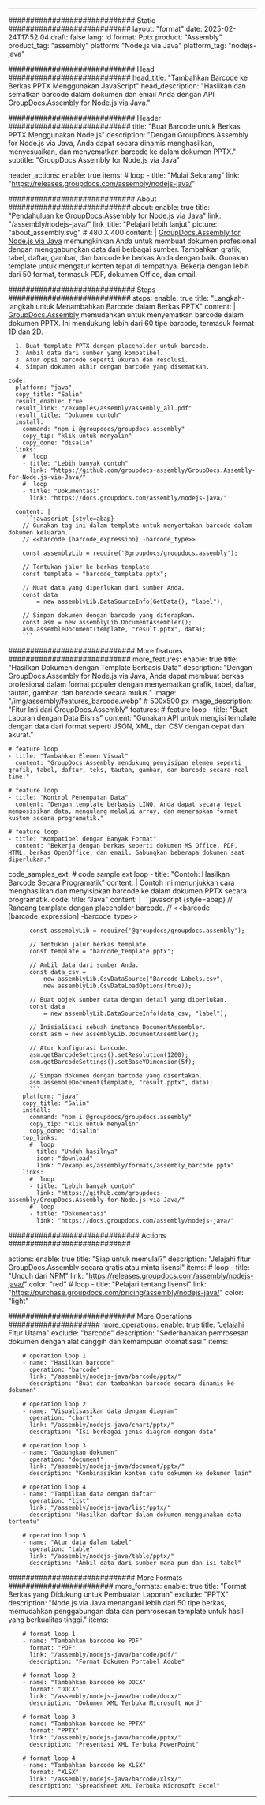 



---
############################# Static ############################
layout: "format"
date:  2025-02-24T17:52:04
draft: false
lang: id
format: Pptx
product: "Assembly"
product_tag: "assembly"
platform: "Node.js via Java"
platform_tag: "nodejs-java"

############################# Head ############################
head_title: "Tambahkan Barcode ke Berkas PPTX Menggunakan JavaScript"
head_description: "Hasilkan dan sematkan barcode dalam dokumen dan email Anda dengan API GroupDocs.Assembly for Node.js via Java."

############################# Header ############################
title: "Buat Barcode untuk Berkas PPTX Menggunakan Node.js" 
description: "Dengan GroupDocs.Assembly for Node.js via Java, Anda dapat secara dinamis menghasilkan, menyesuaikan, dan menyematkan barcode ke dalam dokumen PPTX."
subtitle: "GroupDocs.Assembly for Node.js via Java" 

header_actions:
  enable: true
  items:
    #  loop
    - title: "Mulai Sekarang"
      link: "https://releases.groupdocs.com/assembly/nodejs-java/"
      
############################# About ############################
about:
    enable: true
    title: "Pendahuluan ke GroupDocs.Assembly for Node.js via Java"
    link: "/assembly/nodejs-java/"
    link_title: "Pelajari lebih lanjut"
    picture: "about_assembly.svg" # 480 X 400
    content: |
       [GroupDocs.Assembly for Node.js via Java](/assembly/nodejs-java/) memungkinkan Anda untuk membuat dokumen profesional dengan menggabungkan data dari berbagai sumber. Tambahkan grafik, tabel, daftar, gambar, dan barcode ke berkas Anda dengan baik. Gunakan template untuk mengatur konten tepat di tempatnya. Bekerja dengan lebih dari 50 format, termasuk PDF, dokumen Office, dan email.

############################# Steps ############################
steps:
    enable: true
    title: "Langkah-langkah untuk Menambahkan Barcode dalam Berkas PPTX"
    content: |
      [GroupDocs.Assembly](/assembly/nodejs-java/) memudahkan untuk menyematkan barcode dalam dokumen PPTX. Ini mendukung lebih dari 60 tipe barcode, termasuk format 1D dan 2D.
      
      1. Buat template PPTX dengan placeholder untuk barcode.
      2. Ambil data dari sumber yang kompatibel.
      3. Atur opsi barcode seperti ukuran dan resolusi.
      4. Simpan dokumen akhir dengan barcode yang disematkan.
   
    code:
      platform: "java"
      copy_title: "Salin"
      result_enable: true
      result_link: "/examples/assembly/assembly_all.pdf"
      result_title: "Dokumen contoh"
      install:
        command: "npm i @groupdocs/groupdocs.assembly"
        copy_tip: "klik untuk menyalin"
        copy_done: "disalin"
      links:
        #  loop
        - title: "Lebih banyak contoh"
          link: "https://github.com/groupdocs-assembly/GroupDocs.Assembly-for-Node.js-via-Java/"
        #  loop
        - title: "Dokumentasi"
          link: "https://docs.groupdocs.com/assembly/nodejs-java/"
          
      content: |
        ```javascript {style=abap}
        // Gunakan tag ini dalam template untuk menyertakan barcode dalam dokumen keluaran.
        // <<barcode [barcode_expression] -barcode_type>>
    
        const assemblyLib = require('@groupdocs/groupdocs.assembly');

        // Tentukan jalur ke berkas template.
        const template = "barcode_template.pptx";

        // Muat data yang diperlukan dari sumber Anda.
        const data 
            = new assemblyLib.DataSourceInfo(GetData(), "label");

        // Simpan dokumen dengan barcode yang diterapkan.
        const asm = new assemblyLib.DocumentAssembler();
        asm.assembleDocument(template, "result.pptx", data);
        ```           

############################# More features ############################
more_features:
  enable: true
  title: "Hasilkan Dokumen dengan Template Berbasis Data"
  description: "Dengan GroupDocs.Assembly for Node.js via Java, Anda dapat membuat berkas profesional dalam format populer dengan menyematkan grafik, tabel, daftar, tautan, gambar, dan barcode secara mulus."
  image: "/img/assembly/features_barcode.webp" # 500x500 px
  image_description: "Fitur Inti dari GroupDocs.Assembly"
  features:
    # feature loop
    - title: "Buat Laporan dengan Data Bisnis"
      content: "Gunakan API untuk mengisi template dengan data dari format seperti JSON, XML, dan CSV dengan cepat dan akurat."

    # feature loop
    - title: "Tambahkan Elemen Visual"
      content: "GroupDocs.Assembly mendukung penyisipan elemen seperti grafik, tabel, daftar, teks, tautan, gambar, dan barcode secara real time."

    # feature loop
    - title: "Kontrol Penempatan Data"
      content: "Dengan template berbasis LINQ, Anda dapat secara tepat memposisikan data, mengulang melalui array, dan menerapkan format kustom secara programatik."

    # feature loop
    - title: "Kompatibel dengan Banyak Format"
      content: "Bekerja dengan berkas seperti dokumen MS Office, PDF, HTML, berkas OpenOffice, dan email. Gabungkan beberapa dokumen saat diperlukan."
      
  code_samples_ext:
    # code sample ext loop
    - title: "Contoh: Hasilkan Barcode Secara Programatik"
      content: |
        Contoh ini menunjukkan cara menghasilkan dan menyisipkan barcode ke dalam dokumen PPTX secara programatik.
      code:
        title: "Java"
        content: |
          ```javascript {style=abap}
          // Rancang template dengan placeholder barcode.
          // <<barcode [barcode_expression] -barcode_type>>
          
          const assemblyLib = require('@groupdocs/groupdocs.assembly');

          // Tentukan jalur berkas template.
          const template = "barcode_template.pptx";

          // Ambil data dari sumber Anda.
          const data_csv =
              new assemblyLib.CsvDataSource("Barcode Labels.csv", 
              new assemblyLib.CsvDataLoadOptions(true));

          // Buat objek sumber data dengan detail yang diperlukan.
          const data 
              = new assemblyLib.DataSourceInfo(data_csv, "label");

          // Inisialisasi sebuah instance DocumentAssembler.
          const asm = new assemblyLib.DocumentAssembler();

          // Atur konfigurasi barcode.
          asm.getBarcodeSettings().setResolution(1200);
          asm.getBarcodeSettings().setBaseYDimension(5f);

          // Simpan dokumen dengan barcode yang disertakan.
          asm.assembleDocument(template, "result.pptx", data);
          ```
        platform: "java"
        copy_title: "Salin"
        install:
          command: "npm i @groupdocs/groupdocs.assembly"
          copy_tip: "klik untuk menyalin"
          copy_done: "disalin"
        top_links:
          #  loop
          - title: "Unduh hasilnya"
            icon: "download"
            link: "/examples/assembly/formats/assembly_barcode.pptx"
        links:
          #  loop
          - title: "Lebih banyak contoh"
            link: "https://github.com/groupdocs-assembly/GroupDocs.Assembly-for-Node.js-via-Java/"
          #  loop
          - title: "Dokumentasi"
            link: "https://docs.groupdocs.com/assembly/nodejs-java/"
            

            


############################## Actions ############################

actions:
  enable: true
  title: "Siap untuk memulai?"
  description: "Jelajahi fitur GroupDocs.Assembly secara gratis atau minta lisensi"
  items:
    #  loop
    - title: "Unduh dari NPM"
      link: "https://releases.groupdocs.com/assembly/nodejs-java/"
      color: "red"
        #  loop
    - title: "Pelajari tentang lisensi"
      link: "https://purchase.groupdocs.com/pricing/assembly/nodejs-java/"
      color: "light"


############################# More Operations #####################
more_operations:
    enable: true
    title: "Jelajahi Fitur Utama"
    exclude: "barcode"
    description: "Sederhanakan pemrosesan dokumen dengan alat canggih dan kemampuan otomatisasi."
    items: 
          
        # operation loop 1
        - name: "Hasilkan barcode"
          operation: "barcode"
          link: "/assembly/nodejs-java/barcode/pptx/"
          description: "Buat dan tambahkan barcode secara dinamis ke dokumen"

        # operation loop 2
        - name: "Visualisasikan data dengan diagram"
          operation: "chart"
          link: "/assembly/nodejs-java/chart/pptx/"
          description: "Isi berbagai jenis diagram dengan data"

        # operation loop 3
        - name: "Gabungkan dokumen"
          operation: "document"
          link: "/assembly/nodejs-java/document/pptx/"
          description: "Kombinasikan konten satu dokumen ke dokumen lain"

        # operation loop 4
        - name: "Tampilkan data dengan daftar"
          operation: "list"
          link: "/assembly/nodejs-java/list/pptx/"
          description: "Hasilkan daftar dalam dokumen menggunakan data tertentu"

        # operation loop 5
        - name: "Atur data dalam tabel"
          operation: "table"
          link: "/assembly/nodejs-java/table/pptx/"
          description: "Ambil data dari sumber mana pun dan isi tabel"
         
          
############################# More Formats ########################
more_formats:
    enable: true
    title: "Format Berkas yang Didukung untuk Pembuatan Laporan"
    exclude: "PPTX"
    description: "Node.js via Java menangani lebih dari 50 tipe berkas, memudahkan penggabungan data dan pemrosesan template untuk hasil yang berkualitas tinggi."
    items: 
          
        # format loop 1
        - name: "Tambahkan barcode ke PDF"
          format: "PDF"
          link: "/assembly/nodejs-java/barcode/pdf/"
          description: "Format Dokumen Portabel Adobe"
          
        # format loop 2
        - name: "Tambahkan barcode ke DOCX"
          format: "DOCX"
          link: "/assembly/nodejs-java/barcode/docx/"
          description: "Dokumen XML Terbuka Microsoft Word"
          
        # format loop 3
        - name: "Tambahkan barcode ke PPTX"
          format: "PPTX"
          link: "/assembly/nodejs-java/barcode/pptx/"
          description: "Presentasi XML Terbuka PowerPoint"
          
        # format loop 4
        - name: "Tambahkan barcode ke XLSX"
          format: "XLSX"
          link: "/assembly/nodejs-java/barcode/xlsx/"
          description: "Spreadsheet XML Terbuka Microsoft Excel"


          

---